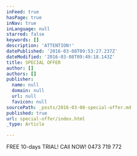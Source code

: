 ```yaml
---
inFeed: true
hasPage: true
inNav: true
inLanguage: null
starred: false
keywords: []
description: 'ATTENTION!'
datePublished: '2016-03-08T09:53:27.237Z'
dateModified: '2016-03-08T09:49:18.143Z'
title: SPECIAL OFFER
author: []
authors: []
publisher:
  name: null
  domain: null
  url: null
  favicon: null
sourcePath: _posts/2016-03-08-special-offer.md
published: true
url: special-offer/index.html
_type: Article

---
```

FREE 10-days TRIAL! CAll NOW! 0473 719 772